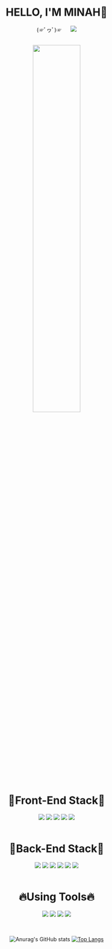 
<div  style="text-align: center;" align="center">
<div tabindex="-1" dir="auto">
  <h1>HELLO, I'M MINAH👏</h1>
  </div>

  <p>(☞ﾟヮﾟ)☞&nbsp&nbsp&nbsp&nbsp&nbsp&nbsp<a href="https://talking-potato-dev.tistory.com/"><img src="https://img.shields.io/badge/Blog-FA005A?style=flat=sequare&logo=Fandom&logoColor=-white"/></a></p>
<br>
  <!--<img width="50%" src="https://user-images.githubusercontent.com/77047321/226772406-f5a167af-c1e7-4e82-b590-dcb42ab8ef53.gif">-->
 <img width="50%" src="https://user-images.githubusercontent.com/77047321/226788394-eb1a0f18-39ef-4936-af39-7fb613fc5295.gif">
  
  <div tabindex="-1" dir="auto">
    <h1>🌟Front-End Stack🌟</h1>
    <img src="https://img.shields.io/badge/JavaScript-F7DF1E?style=flat-square&logo=JavaScript&logoColor=white"/>
    <img src="https://img.shields.io/badge/html-E34F26?style=flat-square&logo=html5&logoColor=white">
    <img src="https://img.shields.io/badge/jQuery-0769AD?style=flat-square&logo=jQuery&logoColor=white"/>
    <img src="https://img.shields.io/badge/CSS3-000000?style=flat-square&logo=CSS3&logoColor=white"/>
    <img src="https://img.shields.io/badge/React-61DAFB?style=flat-square&logo=React&logoColor=white"/>
    <div>
      
  <br>
      <div tabindex="-1" dir="auto">
  <h1>🌈Back-End Stack🌈</h1>
    <img src="https://img.shields.io/badge/java-007396?style=flat-square&logo=java&logoColor=white">
    <img src="https://img.shields.io/badge/Spring-6DB33F?style=flat-square&logo=Spring&logoColor=white"/>
    <img src="https://img.shields.io/badge/Oracle-F80000?style=flat-square&logo=Oracle&logoColor=white"/>
    <img src="https://img.shields.io/badge/Node.js-339933?style=flat-square&logo=Node.js&logoColor=white"/>
    <img src="https://img.shields.io/badge/MySQL-4479A1?style=flat-square&logo=MySQL&logoColor=white"/>
    <img src="https://img.shields.io/badge/Apache Tomcat-F8DC75?style=flat-square&logo=Apache Tomcat&logoColor=black"/>
        </div>
    <br>   
  <h1>🔥Using Tools🔥</h1>
       <img src="https://img.shields.io/badge/GitHub-181717?style=flat-square&logo=GitHub&logoColor=white"/>
    <img src="https://img.shields.io/badge/Subversion-809CC9?style=flat-square&logo=Subversion&logoColor=white"/>
    <img src="https://img.shields.io/badge/Eclipse IDE-2C2255?style=flat-square&logo=Eclipse IDE&logoColor=white"/>
       <img src="https://img.shields.io/badge/Postman-FF6C37?style=flat-square&logo=Postman&logoColor=white"/>
        </div>
      <br><br>

  </div>


![Anurag's GitHub stats](https://github-readme-stats.vercel.app/api?username=minahlee98&show_icons=true&theme=gotham)
[![Top Langs](https://github-readme-stats.vercel.app/api/top-langs/?username=minahlee98&compact_layouts=true)](https://github.com/anuraghazra/github-readme-stats)
